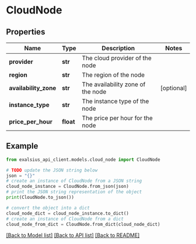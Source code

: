 # CloudNode


## Properties

Name | Type | Description | Notes
------------ | ------------- | ------------- | -------------
**provider** | **str** | The cloud provider of the node | 
**region** | **str** | The region of the node | 
**availability_zone** | **str** | The availability zone of the node | [optional] 
**instance_type** | **str** | The instance type of the node | 
**price_per_hour** | **float** | The price per hour for the node | 

## Example

```python
from exalsius_api_client.models.cloud_node import CloudNode

# TODO update the JSON string below
json = "{}"
# create an instance of CloudNode from a JSON string
cloud_node_instance = CloudNode.from_json(json)
# print the JSON string representation of the object
print(CloudNode.to_json())

# convert the object into a dict
cloud_node_dict = cloud_node_instance.to_dict()
# create an instance of CloudNode from a dict
cloud_node_from_dict = CloudNode.from_dict(cloud_node_dict)
```
[[Back to Model list]](../README.md#documentation-for-models) [[Back to API list]](../README.md#documentation-for-api-endpoints) [[Back to README]](../README.md)


